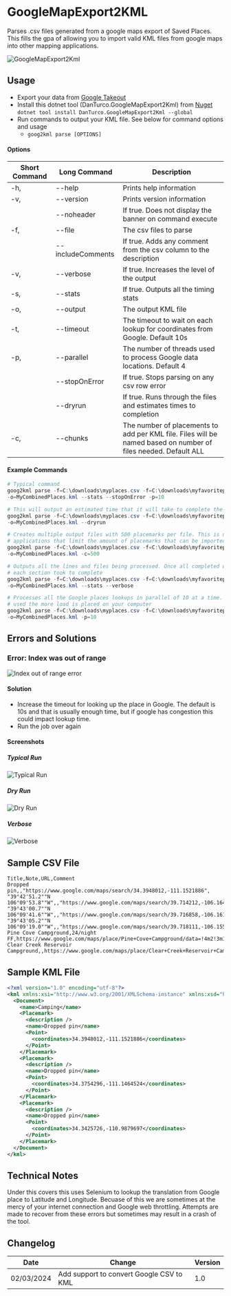 # GoogleMapExport2KML

Parses .csv files generated from a google maps export of Saved Places. This fills the gpa of allowing you to import valid KML files from google maps into other mapping applications.


![GoogleMapExport2Kml](./GifInstructions/GoogleMapExport2Kml.gif)

## Usage

- Export your data from [Google Takeout](https://takeout.google.com)
- Install this dotnet tool (DanTurco.GoogleMapExport2Kml) from [Nuget](https://www.nuget.org/) ```dotnet tool install DanTurco.GoogleMapExport2Kml --global```
- Run commands to output your KML file. See below for command options and usage
    - ```goog2kml parse [OPTIONS]```


#### Options

| Short Command | Long Command      | Description                                                                                                    |
| ------------- | ----------------- | -------------------------------------------------------------------------------------------------------------- |
| -h,           | --help            | Prints help information                                                                                        |
| -v,           | --version         | Prints version information                                                                                     |
|               | --noheader        | If true. Does not display the banner on command execute                                                        |
| -f,           | --file            | The csv files to parse                                                                                         |
|               | --includeComments | If true. Adds any comment from the csv column to the description                                               |
| -v,           | --verbose         | If true. Increases the level of the output                                                                     |
| -s,           | --stats           | If true. Outputs all the timing stats                                                                          |
| -o,           | --output          | The output KML file                                                                                            |
| -t,           | --timeout         | The timeout to wait on each lookup for coordinates from Google. Default 10s                                    |
| -p,           | --parallel        | The number of threads used to process Google data locations. Default 4                                         |
|               | --stopOnError     | If true. Stops parsing on any csv row error                                                                    |
|               | --dryrun          | If true. Runs through the files and estimates times to completion                                              |
| -c,           | --chunks          | The number of placements to add per KML file. Files will be named based on number of files needed. Default ALL |

#### Example Commands

```powershell
# Typical command
goog2kml parse -f=C:\downloads\myplaces.csv -f=C:\downloads\myfavoriteplaces.csv
-o=MyCombinedPlaces.kml --stats --stopOnError -p=10
```

```powershell
# This will output an estimated time that it will take to complete the conversion
goog2kml parse -f=C:\downloads\myplaces.csv -f=C:\downloads\myfavoriteplaces.csv
-o=MyCombinedPlaces.kml --dryrun
```

```powershell
# Creates multiple output files with 500 placemarks per file. This is useful for mapping
# applications that limit the amount of placemarks that can be imported at 1 time
goog2kml parse -f=C:\downloads\myplaces.csv -f=C:\downloads\myfavoriteplaces.csv
-o=MyCombinedPlaces.kml -c=500
```

```powershell
# Outputs all the lines and files being processed. Once all completed will output how much time
# each section took to complete
goog2kml parse -f=C:\downloads\myplaces.csv -f=C:\downloads\myfavoriteplaces.csv
-o=MyCombinedPlaces.kml --stats --verbose
```

```powershell
# Processes all the Google places lookups in parallel of 10 at a time. Note the more parallelism
# used the more load is placed on your computer
goog2kml parse -f=C:\downloads\myplaces.csv -f=C:\downloads\myfavoriteplaces.csv
-o=MyCombinedPlaces.kml -p=10
```


## Errors and Solutions

### Error: Index was out of range

![Index out of range error](./GifInstructions/IndexError.png)

#### Solution

- Increase the timeout for looking up the place in Google. The default is 10s and that is usually enough time, but if google has congestion this could impact lookup time.
- Run the job over again

#### Screenshots

##### Typical Run

![Typical Run](./GifInstructions/typical.png)

##### Dry Run

![Dry Run](./GifInstructions/dryrun.png)

##### Verbose

![Verbose](./GifInstructions/verbose.gif)

## Sample CSV File

```text
Title,Note,URL,Comment
Dropped pin,,"https://www.google.com/maps/search/34.3948012,-111.1521886",
"39°42'51.2""N 106°09'53.8""W",,"https://www.google.com/maps/search/39.714212,-106.164947",
"39°43'00.7""N 106°09'41.6""W",,"https://www.google.com/maps/search/39.716858,-106.16156",
"39°43'05.2""N 106°09'19.0""W",,"https://www.google.com/maps/search/39.718111,-106.155271",
Pine Cove Campground,24/night FF,https://www.google.com/maps/place/Pine+Cove+Campground/data=!4m2!3m1!1s0x876a5eaa342bd02d:0xcabf37436295da63,
Clear Creek Reservoir Campground,,https://www.google.com/maps/place/Clear+Creek+Reservoir+Campground/data=!4m2!3m1!1s0x876aba47279efd93:0x38cdc8f3e4649fad,
```

## Sample KML File

```xml
<?xml version="1.0" encoding="utf-8"?>
<kml xmlns:xsi="http://www.w3.org/2001/XMLSchema-instance" xmlns:xsd="http://www.w3.org/2001/XMLSchema" xmlns="http://www.opengis.net/kml/2.50">
  <Document>
    <name>Camping</name>
    <Placemark>
      <description />
      <name>Dropped pin</name>
      <Point>
        <coordinates>34.3948012,-111.1521886</coordinates>
      </Point>
    </Placemark>
    <Placemark>
      <description />
      <name>Dropped pin</name>
      <Point>
        <coordinates>34.3754296,-111.1464524</coordinates>
      </Point>
    </Placemark>
    <Placemark>
      <description />
      <name>Dropped pin</name>
      <Point>
        <coordinates>34.3425726,-110.9879697</coordinates>
      </Point>
    </Placemark>
  </Document>
</kml>
```

## Technical Notes

Under this covers this uses Selenium to lookup the translation from Google place to Latitude and Longitude.
Becuase of this we are sometimes at the mercy of your internet connection and Google web throttling. 
Attempts are made to recover from these errors but sometimes may result in a crash of the tool.

## Changelog

| Date       | Change                                   | Version |
| ---------- | ---------------------------------------- | ------- |
| 02/03/2024 | Add support to convert Google CSV to KML | 1.0     |
